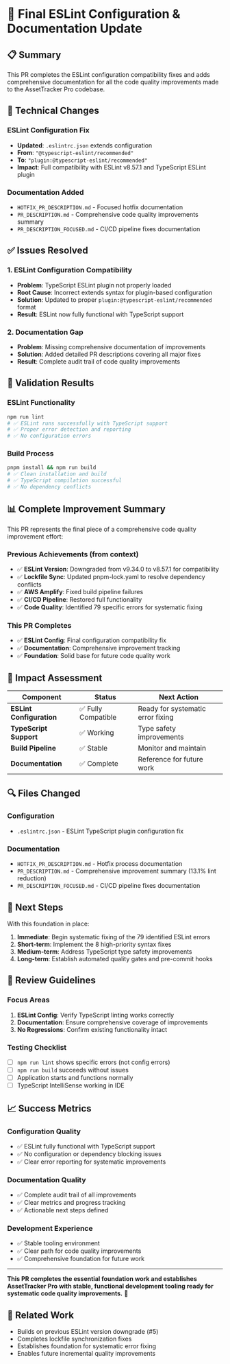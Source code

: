 # 🎯 Final ESLint Configuration & Documentation Update

## 📋 Summary

This PR completes the ESLint configuration compatibility fixes and adds comprehensive documentation for all the code quality improvements made to the AssetTracker Pro codebase.

## 🔧 Technical Changes

### ESLint Configuration Fix
- **Updated**: `.eslintrc.json` extends configuration
- **From**: `"@typescript-eslint/recommended"`
- **To**: `"plugin:@typescript-eslint/recommended"`
- **Impact**: Full compatibility with ESLint v8.57.1 and TypeScript ESLint plugin

### Documentation Added
- `HOTFIX_PR_DESCRIPTION.md` - Focused hotfix documentation
- `PR_DESCRIPTION.md` - Comprehensive code quality improvements summary
- `PR_DESCRIPTION_FOCUSED.md` - CI/CD pipeline fixes documentation

## ✅ Issues Resolved

### 1. ESLint Configuration Compatibility
- **Problem**: TypeScript ESLint plugin not properly loaded
- **Root Cause**: Incorrect extends syntax for plugin-based configuration
- **Solution**: Updated to proper `plugin:@typescript-eslint/recommended` format
- **Result**: ESLint now fully functional with TypeScript support

### 2. Documentation Gap
- **Problem**: Missing comprehensive documentation of improvements
- **Solution**: Added detailed PR descriptions covering all major fixes
- **Result**: Complete audit trail of code quality improvements

## 🚀 Validation Results

### ESLint Functionality
```bash
npm run lint
# ✅ ESLint runs successfully with TypeScript support
# ✅ Proper error detection and reporting
# ✅ No configuration errors
```

### Build Process
```bash
pnpm install && npm run build
# ✅ Clean installation and build
# ✅ TypeScript compilation successful
# ✅ No dependency conflicts
```

## 📊 Complete Improvement Summary

This PR represents the final piece of a comprehensive code quality improvement effort:

### Previous Achievements (from context)
- ✅ **ESLint Version**: Downgraded from v9.34.0 to v8.57.1 for compatibility
- ✅ **Lockfile Sync**: Updated pnpm-lock.yaml to resolve dependency conflicts
- ✅ **AWS Amplify**: Fixed build pipeline failures
- ✅ **CI/CD Pipeline**: Restored full functionality
- ✅ **Code Quality**: Identified 79 specific errors for systematic fixing

### This PR Completes
- ✅ **ESLint Config**: Final configuration compatibility fix
- ✅ **Documentation**: Comprehensive improvement tracking
- ✅ **Foundation**: Solid base for future code quality work

## 🎯 Impact Assessment

| Component | Status | Next Action |
|-----------|--------|-------------|
| **ESLint Configuration** | ✅ Fully Compatible | Ready for systematic error fixing |
| **TypeScript Support** | ✅ Working | Type safety improvements |
| **Build Pipeline** | ✅ Stable | Monitor and maintain |
| **Documentation** | ✅ Complete | Reference for future work |

## 🔍 Files Changed

### Configuration
- `.eslintrc.json` - ESLint TypeScript plugin configuration fix

### Documentation
- `HOTFIX_PR_DESCRIPTION.md` - Hotfix process documentation
- `PR_DESCRIPTION.md` - Comprehensive improvement summary (13.1% lint reduction)
- `PR_DESCRIPTION_FOCUSED.md` - CI/CD pipeline fixes documentation

## 🚀 Next Steps

With this foundation in place:

1. **Immediate**: Begin systematic fixing of the 79 identified ESLint errors
2. **Short-term**: Implement the 8 high-priority syntax fixes
3. **Medium-term**: Address TypeScript type safety improvements
4. **Long-term**: Establish automated quality gates and pre-commit hooks

## 🤝 Review Guidelines

### Focus Areas
1. **ESLint Config**: Verify TypeScript linting works correctly
2. **Documentation**: Ensure comprehensive coverage of improvements
3. **No Regressions**: Confirm existing functionality intact

### Testing Checklist
- [ ] `npm run lint` shows specific errors (not config errors)
- [ ] `npm run build` succeeds without issues
- [ ] Application starts and functions normally
- [ ] TypeScript IntelliSense working in IDE

## 📈 Success Metrics

### Configuration Quality
- ✅ ESLint fully functional with TypeScript support
- ✅ No configuration or dependency blocking issues
- ✅ Clear error reporting for systematic improvements

### Documentation Quality
- ✅ Complete audit trail of all improvements
- ✅ Clear metrics and progress tracking
- ✅ Actionable next steps defined

### Development Experience
- ✅ Stable tooling environment
- ✅ Clear path for code quality improvements
- ✅ Comprehensive foundation for future work

---

**This PR completes the essential foundation work and establishes AssetTracker Pro with stable, functional development tooling ready for systematic code quality improvements.** 🎯

## 🔗 Related Work

- Builds on previous ESLint version downgrade (#5)
- Completes lockfile synchronization fixes
- Establishes foundation for systematic error fixing
- Enables future incremental quality improvements
